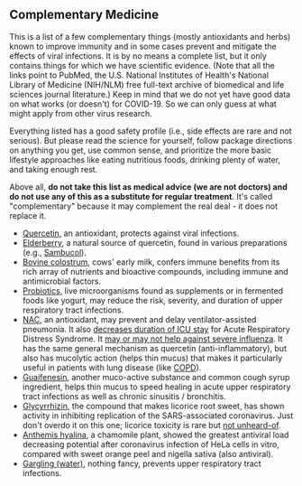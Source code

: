 ## Complementary Medicine 

This is a list of a few complementary things (mostly antioxidants and herbs) known to improve immunity and in some cases prevent and mitigate the effects of viral infections. It is by no means a complete list, but it only contains things for which we have scientific evidence. (Note that all the links point to PubMed, the U.S. National Institutes of Health's National Library of Medicine (NIH/NLM) free full-text archive of biomedical and life sciences journal literature.) Keep in mind that we do not yet have good data on what works (or doesn't) for COVID-19. So we can only guess at what might apply from other virus research. 

Everything listed has a good safety profile (i.e., side effects are rare and not serious). But please read the science for yourself, follow package directions on anything you get, use common sense, and prioritize the more basic lifestyle approaches like eating nutritious foods, drinking plenty of water, and taking enough rest.

Above all, **do not take this list as medical advice (we are not doctors) and do not use any of this as a substitute for regular treatment**. It's called "complementary" because it may complement the real deal - it does not replace it. 

* [Quercetin](https://articles.mercola.com/sites/articles/archive/2018/02/26/quercetin-for-flu.aspx), an antioxidant, protects against viral infections. 
* [Elderberry](https://www.ncbi.nlm.nih.gov/pmc/articles/PMC6124954/), a natural source of quercetin, found in various preparations (e.g., [Sambucol](https://www.amazon.de/dp/B005039D78/ref=sr_1_8?keywords=sambucol&qid=1584023224&sr=8-8)).
* [Bovine colostrum](https://www.ncbi.nlm.nih.gov/pmc/articles/PMC6124954/), cows' early milk, confers immune benefits from its rich array of nutrients and bioactive compounds, including immune and antimicrobial factors.
* [Probiotics](https://www.ncbi.nlm.nih.gov/pmc/articles/PMC6124954/), live microorganisms found as supplements or in fermented foods like yogurt, may reduce the risk, severity, and duration of upper respiratory tract infections. 
* [NAC](https://www.ncbi.nlm.nih.gov/pmc/articles/PMC5937299/), an antioxidant, may prevent and delay ventilator-assisted pneumonia. It also [decreases duration of ICU stay](https://www.ncbi.nlm.nih.gov/pmc/articles/PMC5590037/) for Acute Respiratory Distress Syndrome. It [may or may not help against severe influenza](https://www.ncbi.nlm.nih.gov/pmc/articles/PMC5801167/). It has the same general mechanism as quercetin (anti-inflammatory), but also has mucolytic action (helps thin mucus) that makes it particularly useful in patients with lung disease (like [COPD](https://www.ncbi.nlm.nih.gov/pmc/articles/PMC4245155/)). 
* [Guaifenesin](https://www.ncbi.nlm.nih.gov/pmc/articles/PMC5724298/), another muco-active substance and common cough syrup ingredient, helps thin mucus to speed healing in acute upper respiratory tract infections as well as chronic sinusitis / bronchitis. 
* [Glycyrrhizin](https://www.ncbi.nlm.nih.gov/pubmed/12814717), the compound that makes licorice root sweet, has shown activity in inhibiting replication of the SARS-associated coronavirus. Just don't overdo it on this one; licorice toxicity is rare but [not unheard-of](https://emedicine.medscape.com/article/817578-clinical).
* [Anthemis hyalina](https://www.ncbi.nlm.nih.gov/pmc/articles/PMC3933739/), a chamomile plant, showed the greatest antiviral load decreasing potential after coronavirus infection of HeLa cells in vitro, compared with sweet orange peel and nigella sativa (also antiviral). 
* [Gargling (water)](https://www.ncbi.nlm.nih.gov/pubmed/16242593), nothing fancy, prevents upper respiratory tract infections. 

